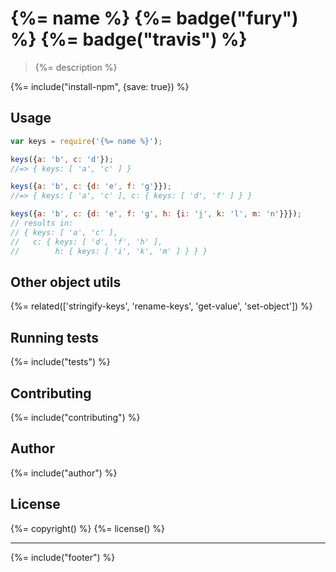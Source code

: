 # {%= name %} {%= badge("fury") %} {%= badge("travis") %}

> {%= description %}

{%= include("install-npm", {save: true}) %}

## Usage

```js
var keys = require('{%= name %}');

keys({a: 'b', c: 'd'});
//=> { keys: [ 'a', 'c' ] }

keys({a: 'b', c: {d: 'e', f: 'g'}});
//=> { keys: [ 'a', 'c' ], c: { keys: [ 'd', 'f' ] } }

keys({a: 'b', c: {d: 'e', f: 'g', h: {i: 'j', k: 'l', m: 'n'}}});
// results in:
// { keys: [ 'a', 'c' ], 
//   c: { keys: [ 'd', 'f', 'h' ], 
//        h: { keys: [ 'i', 'k', 'm' ] } } }
```

## Other object utils
{%= related(['stringify-keys', 'rename-keys', 'get-value', 'set-object']) %}  

## Running tests
{%= include("tests") %}

## Contributing
{%= include("contributing") %}

## Author
{%= include("author") %}

## License
{%= copyright() %}
{%= license() %}

***

{%= include("footer") %}
